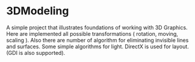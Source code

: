 # 3DModeling
A simple project that illustrates foundations of working with 3D Graphics. Here are implemented all possible transformations ( rotation, moving, scaling ). Also there are number of algorithm for eliminating invisible lines and surfaces. Some simple algorithms for light. DirectX is used for layout. (GDI is also supported).
